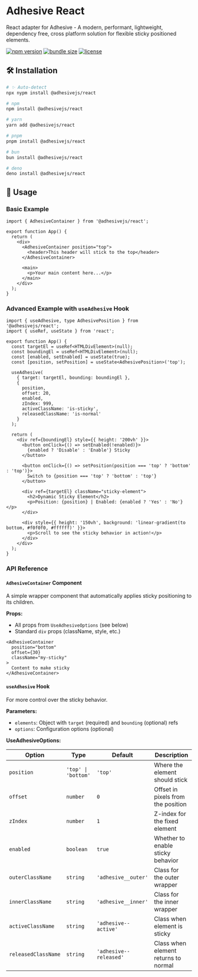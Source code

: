 # Adhesive React

React adapter for Adhesive - A modern, performant, lightweight, dependency free, cross platform solution for flexible sticky positioned elements.

<!-- automd:badges name="@adhesivejs/react" color="4c207d" bundlephobia license no-npmDownloads -->

[![npm version](https://img.shields.io/npm/v/@adhesivejs/react?color=4c207d)](https://npmjs.com/package/@adhesivejs/react)
[![bundle size](https://img.shields.io/bundlephobia/minzip/@adhesivejs/react?color=4c207d)](https://bundlephobia.com/package/@adhesivejs/react)
[![license](https://img.shields.io/github/license/adhesivejs/adhesive?color=4c207d)](https://github.com/adhesivejs/adhesive/blob/main/LICENSE)

<!-- /automd -->

## 🛠️ Installation

<!-- automd:pm-install name="@adhesivejs/react" -->

```sh
# ✨ Auto-detect
npx nypm install @adhesivejs/react

# npm
npm install @adhesivejs/react

# yarn
yarn add @adhesivejs/react

# pnpm
pnpm install @adhesivejs/react

# bun
bun install @adhesivejs/react

# deno
deno install @adhesivejs/react
```

<!-- /automd -->

## 🎨 Usage

### Basic Example

```tsx
import { AdhesiveContainer } from '@adhesivejs/react';

export function App() {
  return (
    <div>
      <AdhesiveContainer position="top">
        <header>This header will stick to the top</header>
      </AdhesiveContainer>

      <main>
        <p>Your main content here...</p>
      </main>
    </div>
  );
}
```

### Advanced Example with `useAdhesive` Hook

```tsx
import { useAdhesive, type AdhesivePosition } from '@adhesivejs/react';
import { useRef, useState } from 'react';

export function App() {
  const targetEl = useRef<HTMLDivElement>(null);
  const boundingEl = useRef<HTMLDivElement>(null);
  const [enabled, setEnabled] = useState(true);
  const [position, setPosition] = useState<AdhesivePosition>('top');

  useAdhesive(
    { target: targetEl, bounding: boundingEl },
    {
      position,
      offset: 20,
      enabled,
      zIndex: 999,
      activeClassName: 'is-sticky',
      releasedClassName: 'is-normal'
    }
  );

  return (
    <div ref={boundingEl} style={{ height: '200vh' }}>
      <button onClick={() => setEnabled(!enabled)}>
        {enabled ? 'Disable' : 'Enable'} Sticky
      </button>

      <button onClick={() => setPosition(position === 'top' ? 'bottom' : 'top')}>
        Switch to {position === 'top' ? 'bottom' : 'top'}
      </button>

      <div ref={targetEl} className="sticky-element">
        <h2>Dynamic Sticky Element</h2>
        <p>Position: {position} | Enabled: {enabled ? 'Yes' : 'No'}</p>
      </div>

      <div style={{ height: '150vh', background: 'linear-gradient(to bottom, #f0f0f0, #ffffff)' }}>
        <p>Scroll to see the sticky behavior in action!</p>
      </div>
    </div>
  );
}
```

### API Reference

#### `AdhesiveContainer` Component

A simple wrapper component that automatically applies sticky positioning to its children.

**Props:**

- All props from `UseAdhesiveOptions` (see below)
- Standard `div` props (className, style, etc.)

```tsx
<AdhesiveContainer
  position="bottom"
  offset={30}
  className="my-sticky"
>
  Content to make sticky
</AdhesiveContainer>
```

#### `useAdhesive` Hook

For more control over the sticky behavior.

**Parameters:**

- `elements`: Object with `target` (required) and `bounding` (optional) refs
- `options`: Configuration options (optional)

**UseAdhesiveOptions:**

| Option | Type | Default | Description |
|--------|------|---------|-------------|
| `position` | `'top' \| 'bottom'` | `'top'` | Where the element should stick |
| `offset` | `number` | `0` | Offset in pixels from the position |
| `zIndex` | `number` | `1` | Z-index for the fixed element |
| `enabled` | `boolean` | `true` | Whether to enable sticky behavior |
| `outerClassName` | `string` | `'adhesive__outer'` | Class for the outer wrapper |
| `innerClassName` | `string` | `'adhesive__inner'` | Class for the inner wrapper |
| `activeClassName` | `string` | `'adhesive--active'` | Class when element is sticky |
| `releasedClassName` | `string` | `'adhesive--released'` | Class when element returns to normal |
